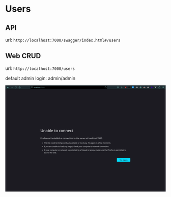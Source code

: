 # Users

## API
url: `http://localhost:7000/swagger/index.html#/users`

## Web CRUD
url: `http://localhost:7000/users`

default admin login: admin/admin

![](../../../assets/screenshots/user_crud.gif)
